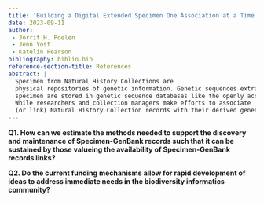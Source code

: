 ```yaml
---
title: 'Building a Digital Extended Specimen One Association at a Time: What Does It Take to Extend OBI Herbarium Records with their Associated GenBank Sequences?'
date: 2023-09-11
author: 
 - Jorrit H. Poelen
 - Jenn Yost
 - Katelin Pearson
bibliography: biblio.bib
reference-section-title: References
abstract: |
  Specimen from Natural History Collections are 
  physical repositories of genetic information. Genetic sequences extracted from
  specimen are stored in genetic sequence databases like the openly accessible GenBank at NCBI, DNA DataBank of Japan, or the European Nucleotide Archive (ENA). 
  While researchers and collection managers make efforts to associate
  (or link) Natural History Collection records with their derived genetic accession records, extra work is need to make these associations explicit. We describe how a collaboration between a biodiversity informatics expert and collection managers of the Hoover/OBI Herbarium at CalPoly, San Luis Obispo, CA was forged with the aim to extend OBI specimen records to include their associated GenBank records. In addition, we quantify the costs of creating these specimen extensions, and discuss the socio-economic capacity needed to repeat this digital specimen extension process for the hundreds of millions of specimen records available globally today.  
---
```


**Q1. How can we estimate the methods needed to support the discovery and maintenance of Specimen-GenBank records such that it can be sustained by those valueing the availability of Specimen-GenBank records links?**

**Q2. Do the current funding mechanisms allow for rapid development of ideas to address immediate needs in the biodiversity informatics community?**
